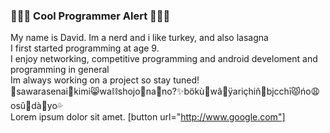 ### 🚨🚨🚨 Cool Programmer Alert 🚨🚨🚨
My name is David. Im a nerd and i like turkey, and also lasagna  
I first started programming at age 9.  
I enjoy networking, competitive programming and android develoment and programming in general  
Im always working on a project so stay tuned!  
🎤sawarasenai🥰kimi😸wa⛓shojo👻na💅no?✨bökù🌸wâ🧚ÿariçhiñ🤴bįcchī😾ńo😩osû🚣dà🎉yo💦  
Lorem ipsum dolor sit amet.
[button url="http://www.google.com"]

<!--
**DavidCurca/DavidCurca** is a ✨ _special_ ✨ repository because its `README.md` (this file) appears on your GitHub profile.

Here are some ideas to get you started:

- 🔭 I’m currently working on ...
- 🌱 I’m currently learning ...
- 👯 I’m looking to collaborate on ...
- 🤔 I’m looking for help with ...
- 💬 Ask me about ...
- 📫 How to reach me: ...
- 😄 Pronouns: ...
- ⚡ Fun fact: ...
-->
